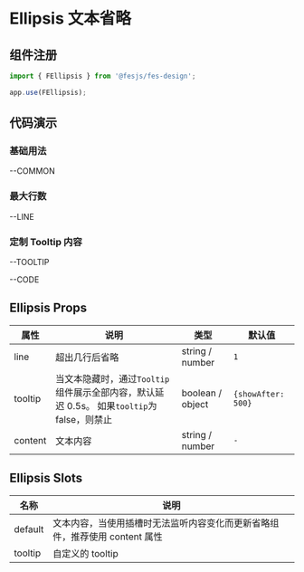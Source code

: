 # Ellipsis 文本省略

## 组件注册

```js
import { FEllipsis } from '@fesjs/fes-design';

app.use(FEllipsis);
```

## 代码演示

### 基础用法

--COMMON

### 最大行数

--LINE

### 定制 Tooltip 内容

--TOOLTIP

--CODE

## Ellipsis Props

| 属性    | 说明                                                                                       | 类型             | 默认值             |
| ------- | ------------------------------------------------------------------------------------------ | ---------------- | ------------------ |
| line    | 超出几行后省略                                                                             | string / number  | `1`                |
| tooltip | 当文本隐藏时，通过`Tooltip`组件展示全部内容，默认延迟 0.5s。 如果`tooltip`为 false，则禁止 | boolean / object | `{showAfter: 500}` |
| content | 文本内容                                                                                   | string / number  | `-`                |

## Ellipsis Slots

| 名称    | 说明                                                                        |
| ------- | --------------------------------------------------------------------------- |
| default | 文本内容，当使用插槽时无法监听内容变化而更新省略组件，推荐使用 content 属性 |
| tooltip | 自定义的 tooltip                                                            |
